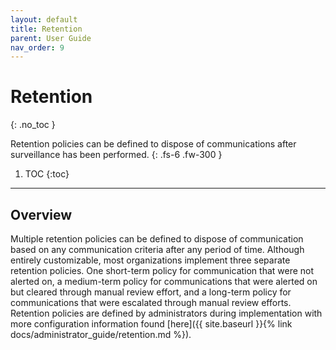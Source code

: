 ```yaml
---
layout: default
title: Retention
parent: User Guide
nav_order: 9
---
```


# Retention
{: .no_toc }

Retention policies can be defined to dispose of communications after surveillance has been performed.
{: .fs-6 .fw-300 }

1. TOC
{:toc}

---

## Overview
Multiple retention policies can be defined to dispose of communication based on any communication criteria after any period of time. Although entirely customizable, most organizations implement three separate retention policies. One short-term policy for communication that were not alerted on, a medium-term policy for communications that were alerted on but cleared through manual review effort, and a long-term policy for communications that were escalated through manual review efforts. Retention policies are defined by administrators during implementation with more configuration information found [here]({{ site.baseurl }}{% link docs/administrator_guide/retention.md %}).

